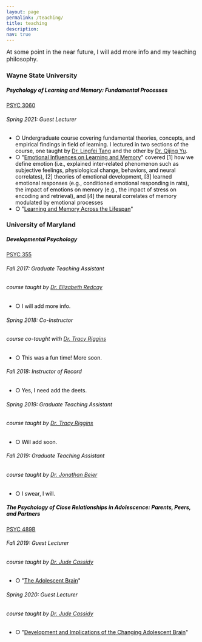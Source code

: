 ```yaml
---
layout: page
permalink: /teaching/
title: teaching
description:
nav: true
---
```

<span style="font-size: 1.1em"> At some point in the near future, I will add more info and my teaching philosophy.</span>

<h3 class="mt-4">Wayne State University</h3>

<div class="card mt-3">
  <div class="p-3">
    <div class="row">
      <div class="col-sm-10">
        <h5 class="font-weight-bold" style="color:black">Psychology of Learning and Memory: Fundamental Processes</h5>
      </div>
      <div class="col-sm-2 text-left text-sm-right" style="color:black">
        <span class="badge font-weight-bold darken-1 text-uppercase align-middle"><a href="https://bulletins.wayne.edu/courses/psy/" target="_blank">PSYC 3060</a>
        </span>
      </div>
    </div>
    <h6 class="font-italic mt-2 mt-sm-0" style="color:black">Spring 2021: Guest Lecturer</h6>
    <ul class="card-text font-weight-light list-group list-group-flush" style="color:black">
      <li class="list-group-item">○ Undergraduate course covering fundamental theories, concepts, and empirical findings in field of learning. I lectured in two sections of the course, one taught by <a href="https://iog.wayne.edu/profile/fb1335" target="_blank">Dr. Lingfei Tang</a> and the other by <a href="https://clasprofiles.wayne.edu/profile/fi8271" target="_blank">Dr. Qijing Yu</a>.</li>
      <li class="list-group-item">○ "<span style= "color:black; text-decoration:underline" >Emotional Influences on Learning and Memory</span>" covered [1] how we define emotion (i.e., explained inter-related phenomenon such as subjective feelings, physiological change, behaviors, and neural correlates),  [2] theories of emotional development, [3] learned emotional responses (e.g., conditioned emotional responding in rats), the impact of emotions on memory (e.g., the impact of stress on encoding and retrieval), and [4] the neural correlates of memory modulated by emotional processes</li>
      <li class="list-group-item">○ "<span style= "color:black; text-decoration:underline" >Learning and Memory Across the Lifespan</span>"</li>
    </ul>
  </div>
</div>


<h3 class="mt-4">University of Maryland</h3>
<div class="card mt-3">
  <div class="p-3">
    <div class="row">
      <div class="col-sm-10">
        <h5 class="font-weight-bold" style="color:black">Developmental Psychology</h5>
      </div>
      <div class="col-sm-2 text-left text-sm-right">
        <span class="badge font-weight-bold darken-1 text-uppercase align-middle"><a href="https://app.testudo.umd.edu/soc/202008/PSYC/PSYC355" target="_blank">PSYC 355</a>
        </span>
      </div>
    </div>
    <h6 class="font-italic mt-2 mt-sm-0" style="color:black">Fall 2017: Graduate Teaching Assistant</h6><h6 style="color:black">course taught by <a href="http://www.dscn.umd.edu/DSCN/home.html" target="_blank">Dr. Elizabeth Redcay</a></h6>
    <ul class="card-text font-weight-light list-group list-group-flush" style="color:black">
      <li class="list-group-item">○ I will add more info.</li>
    </ul>
    <h6 class="font-italic mt-2 mt-sm-0" style="color:black">Spring 2018: Co-Instructor</h6>
    <h6 style="color:black">course co-taught with <a href="https://ncdl.umd.edu" target="_blank">Dr. Tracy Riggins</a></h6>
    <ul class="card-text font-weight-light list-group list-group-flush" style="color:black">
      <li class="list-group-item">○ This was a fun time! More soon.</li>
    </ul>
    <h6 class="font-italic mt-2 mt-sm-0" style="color:black">Fall 2018: Instructor of Record</h6>
    <ul class="card-text font-weight-light list-group list-group-flush" style="color:black">
      <li class="list-group-item">○ Yes, I need add the deets.</li>
    </ul>
    <h6 class="font-italic mt-2 mt-sm-0" style="color:black">Spring 2019: Graduate Teaching Assistant</h6>
        <h6 style="color:black">course taught by <a href="https://ncdl.umd.edu" target="_blank">Dr. Tracy Riggins</a></h6>
    <ul class="card-text font-weight-light list-group list-group-flush" style="color:black">
      <li class="list-group-item">○ Will add soon.</li>
    </ul>
        <h6 class="font-italic mt-2 mt-sm-0" style="color:black">Fall 2019: Graduate Teaching Assistant</h6><h6 style="color:black">course taught by <a href="https://scholar.google.com/citations?user=DMdUptIAAAAJ" target="_blank">Dr. Jonathan Beier</a></h6>
    <ul class="card-text font-weight-light list-group list-group-flush" style="color:black">
      <li class="list-group-item">○ I swear, I will.</li>
    </ul>
  </div>
</div>
<div class="card mt-3">
  <div class="p-3">
    <div class="row">
      <div class="col-sm-10">
        <h5 class="font-weight-bold" style="color:black">The Psychology of Close Relationships in Adolescence: Parents, Peers, and Partners</h5>
      </div>
            <div class="col-sm-2 text-left text-sm-right">
 <span class="badge font-weight-bold darken-1 text-uppercase align-middle"><a href="https://app.testudo.umd.edu/soc/202101/PSYC/PSYC489B" target="_blank">PSYC 489B</a>
        </span>
      </div>
    </div>
        <h6 class="font-italic mt-2 mt-sm-0" style="color:black">Fall 2019: Guest Lecturer <h6 style="color:black">course taught by <a href="http://www.childandfamilylab.umd.edu/index.html" target="_blank">Dr. Jude Cassidy</a></h6>
    <ul class="card-text font-weight-light list-group list-group-flush" style="color:black">
      <li class="list-group-item">○ "<span style= "color:black; text-decoration:underline" >The Adolescent Brain</span>"</li>
    </ul><h6 class="font-italic mt-2 mt-sm-0" style="color:black">Spring 2020: Guest Lecturer <h6 style="color:black">course taught by <a href="http://www.childandfamilylab.umd.edu/index.html" target="_blank">Dr. Jude Cassidy</a></h6>
    <ul class="card-text font-weight-light list-group list-group-flush" style="color:black">
      <li class="list-group-item">○ "<span style= "color:black; text-decoration:underline" >Development and Implications of the Changing Adolescent Brain</span>"</li>
    </ul>